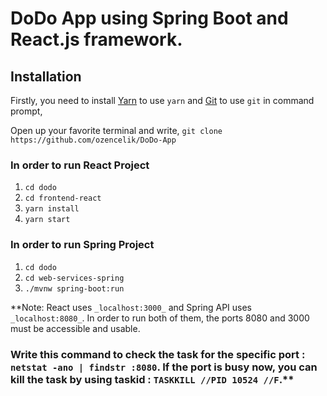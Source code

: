 # DoDo App using Spring Boot and React.js framework.

## Installation
Firstly, you need to install [Yarn](https://yarnpkg.com/lang/en/docs/install/) to use `yarn` and [Git](https://git-scm.com/downloads) to use `git` in command prompt,

Open up your favorite terminal and write,
`git clone https://github.com/ozencelik/DoDo-App`

### In order to run React Project
1. `cd dodo`
2. `cd frontend-react`
3. `yarn install`
4. `yarn start`

### In order to run Spring Project
1. `cd dodo`
2. `cd web-services-spring`
3. `./mvnw spring-boot:run`

**Note: React uses `_localhost:3000_` and Spring API uses `_localhost:8080_`. In order to run both of them, the ports 8080 and 3000 must be accessible and usable.
### Write this command to check the task for the specific port : `netstat -ano | findstr :8080`. If the port is busy now, you can kill the task by using taskid : `TASKKILL //PID 10524 //F`.**
